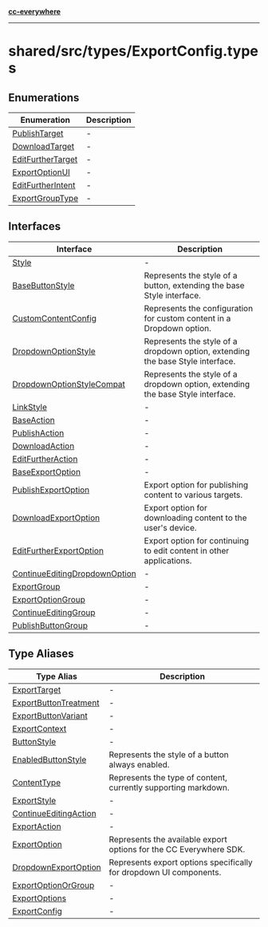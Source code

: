 [**cc-everywhere**](../../../../index.md)

***

# shared/src/types/ExportConfig.types

## Enumerations

| Enumeration | Description |
| ------ | ------ |
| [PublishTarget](enumerations/publish-target.md) | - |
| [DownloadTarget](enumerations/download-target.md) | - |
| [EditFurtherTarget](enumerations/edit-further-target.md) | - |
| [ExportOptionUI](enumerations/export-option-ui.md) | - |
| [EditFurtherIntent](enumerations/edit-further-intent.md) | - |
| [ExportGroupType](enumerations/export-group-type.md) | - |

## Interfaces

| Interface | Description |
| ------ | ------ |
| [Style](../export-config-types/interfaces/style.md) | - |
| [BaseButtonStyle](../export-config-types/interfaces/base-button-style.md) | Represents the style of a button, extending the base Style interface. |
| [CustomContentConfig](../export-config-types/interfaces/custom-content-config.md) | Represents the configuration for custom content in a Dropdown option. |
| [DropdownOptionStyle](../export-config-types/interfaces/dropdown-option-style.md) | Represents the style of a dropdown option, extending the base Style interface. |
| [DropdownOptionStyleCompat](../export-config-types/interfaces/dropdown-option-style-compat.md) | Represents the style of a dropdown option, extending the base Style interface. |
| [LinkStyle](../export-config-types/interfaces/link-style.md) | - |
| [BaseAction](../export-config-types/interfaces/base-action.md) | - |
| [PublishAction](../export-config-types/interfaces/publish-action.md) | - |
| [DownloadAction](../export-config-types/interfaces/download-action.md) | - |
| [EditFurtherAction](../export-config-types/interfaces/edit-further-action.md) | - |
| [BaseExportOption](../export-config-types/interfaces/base-export-option.md) | - |
| [PublishExportOption](../export-config-types/interfaces/publish-export-option.md) | Export option for publishing content to various targets. |
| [DownloadExportOption](../export-config-types/interfaces/download-export-option.md) | Export option for downloading content to the user's device. |
| [EditFurtherExportOption](../export-config-types/interfaces/edit-further-export-option.md) | Export option for continuing to edit content in other applications. |
| [ContinueEditingDropdownOption](../export-config-types/interfaces/continue-editing-dropdown-option.md) | - |
| [ExportGroup](../export-config-types/interfaces/export-group.md) | - |
| [ExportOptionGroup](../export-config-types/interfaces/export-option-group.md) | - |
| [ContinueEditingGroup](../export-config-types/interfaces/continue-editing-group.md) | - |
| [PublishButtonGroup](../export-config-types/interfaces/publish-button-group.md) | - |

## Type Aliases

| Type Alias | Description |
| ------ | ------ |
| [ExportTarget](../export-config-types/type-aliases/export-target.md) | - |
| [ExportButtonTreatment](../export-config-types/type-aliases/export-button-treatment.md) | - |
| [ExportButtonVariant](../export-config-types/type-aliases/export-button-variant.md) | - |
| [ExportContext](../export-config-types/type-aliases/export-context.md) | - |
| [ButtonStyle](../export-config-types/type-aliases/button-style.md) | - |
| [EnabledButtonStyle](../export-config-types/type-aliases/enabled-button-style.md) | Represents the style of a button always enabled. |
| [ContentType](../export-config-types/type-aliases/content-type.md) | Represents the type of content, currently supporting markdown. |
| [ExportStyle](../export-config-types/type-aliases/export-style.md) | - |
| [ContinueEditingAction](../export-config-types/type-aliases/continue-editing-action.md) | - |
| [ExportAction](../export-config-types/type-aliases/export-action.md) | - |
| [ExportOption](../export-config-types/type-aliases/export-option.md) | Represents the available export options for the CC Everywhere SDK. |
| [DropdownExportOption](../export-config-types/type-aliases/dropdown-export-option.md) | Represents export options specifically for dropdown UI components. |
| [ExportOptionOrGroup](../export-config-types/type-aliases/export-option-or-group.md) | - |
| [ExportOptions](../export-config-types/type-aliases/export-options.md) | - |
| [ExportConfig](../export-config-types/type-aliases/export-config.md) | - |
